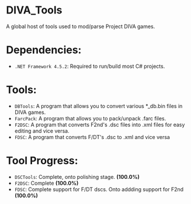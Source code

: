 # DIVA_Tools
A global host of tools used to mod/parse Project DIVA games.

# Dependencies:
+ `.NET Framework 4.5.2`: Required to run/build most C# projects.

# Tools:

+ `DBTools`: A program that allows you to convert various *_db.bin files in DIVA games.
+ `FarcPack`: A program that allows you to pack/unpack .farc files.
+ `F2DSC`: A program that converts F2nd's .dsc files into .xml files for easy editing and vice versa.
+ `FDSC`: A program that converts F/DT's .dsc to .xml and vice versa

# Tool Progress:

+ `DSCTools`: Complete, onto polishing stage. **(100.0%)**
+ `F2DSC`: Complete **(100.0%)**
+ `FDSC`: Complete support for F/DT dscs. Onto addding support for F2nd **(100.0%)**
